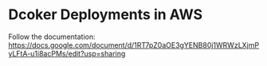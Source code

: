# Dcoker Deployments in AWS

Follow the documentation: https://docs.google.com/document/d/1RT7pZ0aOE3gYENB80j1WRWzLXjmPyLFtA-u1i8acPMs/edit?usp=sharing
